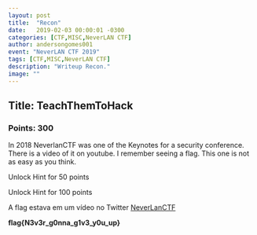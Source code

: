 ```yaml
---
layout: post
title:  "Recon"
date:   2019-02-03 00:00:01 -0300
categories: [CTF,MISC,NeverLAN CTF]
author: andersongomes001
event: "NeverLAN CTF 2019"
tags: [CTF,MISC,NeverLAN CTF]
description: "Writeup Recon."
image: ""
---
```


## Title: TeachThemToHack

### Points: 300

In 2018 NeverlanCTF was one of the Keynotes for a security conference. There is a video of it on youtube. I remember seeing a flag. This one is not as easy as you think.

Unlock Hint for 50 points

Unlock Hint for 100 points

A flag estava em um vídeo no Twitter [NeverLanCTF](https://twitter.com/NeverLanCTF/status/1091803572507881473)

**flag{N3v3r_g0nna_g1v3_y0u_up}**

